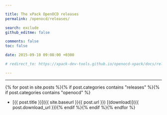 ```yaml
---

title: The xPack OpenOCD releases
permalink: /openocd/releases/

search: exclude
github_editme: false

comments: false
toc: false

date: 2015-09-10 09:08:00 +0300

# redirect_to: https://xpack-dev-tools.github.io/openocd-xpack/docs/releases/

---
```


___
{% for post in site.posts %}{% if post.categories contains "releases" %}{% if post.categories contains "openocd" %}
* [{{ post.title }}]({{ site.baseurl }}{{ post.url }}) [(download)]({{ post.download_url }}){% endif %}{% endif %}{% endfor %}
